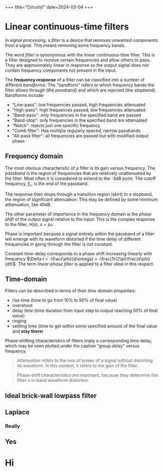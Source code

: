 +++
title="Circuits!"
date=2024-03-04
+++

# Linear continuous-time filters

In _signal processing_, a _filter_ is a device that removes unwanted components from a signal.
This means removing some frequency bands.

The word _filter_ is synonymous with the linear continuous-time filter.
This is a filter designed to remove certain frequencies and allow others to pass.
They are approximately linear in response so the output signal does not contain frequency components not present in the input.

The **frequency response** of a filter can be classified into a number of different _bandforms_.
The "bandform" refers to which frequency bands the filter allows through (the _passband_) and which are rejected (the _stopband_).
Bandforms include:

- "Low-pass": low frequencies passed, high frequencies attenuated
- "High-pass": high frequences passed, low frequencies attenuated
- "Band-pass": only frequencies in the specified band are passed
- "Band-stop": only frequencies in the specified band are attenuated
- "Notch": rejects just one specific frequency
- "Comb filter": Has multiple regularly spaced, narrow passbands
- "All-pass filter": all frequencies are passed but with modified output phase

## Frequency domain

The most obvious characteristic of a filter is its gain versus frequency.
The _passband_ is the region of frequencies that are relatively unattenuated by the filter.
Most often it is considered to extend to the -3dB point.
The cutoff frequency, $f_c$, is the end of the passband.

The response then drops through a transition region (skirt) to a stopband, the region of significant attenuation.
This may be defined by some minimum atttenuation, like 40dB.

The other parameter of importance in the frequency domain is the _phase shift_ of the output signal relative to the input.
This is the complex response to the filter, $H(s)$, $s=j\omega$.

Phase is important because a signal entirely within the passband of a filter will emerge with its waveform distorted if the time delay of different frequencies in going through the filter is not constant.

Constant time-delay corresponds to a phase shift increasing linearly with frequency $\Delta t = -\frac{\phi}{d\omega} = -\frac{1}{2\pi}\frac{d\phi}{df}$.
The term _linear-phase filter_ is applied to a filter ideal in this respect.


## Time-domain 

Filters can be described in terms of their _time domain properties_:

- rise time (time to go from 10% to 90% of final value)
- overshoot
- delay time (time duration from input step to output reaching 50% of final value)
- ringing
- settling time (time to get within some specified amount of the final value and **stay there**)

Phase-shifting characteristics of filters imply a corresponding time delay, which may be seen plotted under the caption "group delay" versus frequency.

> _Attenuation_ refers to the loss of power of a signal without distorting its waveform.
> In this context, it refers to the gain of the filter.




> Phase-shift characteristics are important, because they determine the filter's in-band waveform distortion.


## Ideal brick-wall lowpass filter



## Laplace

### Really

## Yes

# Hi
